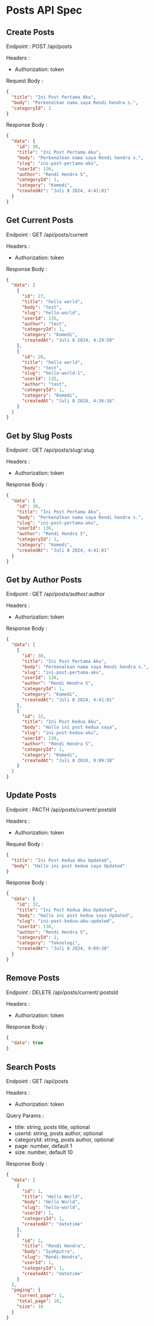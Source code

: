 # Posts API Spec

## Create Posts

Endpoint : POST /api/posts

Headers :

- Authorization: token

Request Body :

```json
{
  "title": "Ini Post Pertama Aku",
  "body": "Perkenalkan nama saya Rendi hendra s.",
  "categoryId": 1
}
```

Response Body :

```json
{
  "data": {
    "id": 30,
    "title": "Ini Post Pertama Aku",
    "body": "Perkenalkan nama saya Rendi hendra s.",
    "slug": "ini-post-pertama-aku",
    "userId": 136,
    "author": "Rendi Hendra S",
    "categoryId": 1,
    "category": "Komedi",
    "createdAt": "Juli 8 2024, 4:41:01"
  }
}
```

## Get Current Posts

Endpoint : GET /api/posts/current

Headers :

- Authorization: token

Response Body :

```json
{
  "data": [
    {
      "id": 27,
      "title": "hello world",
      "body": "test",
      "slug": "hello-world",
      "userId": 135,
      "author": "test",
      "categoryId": 1,
      "category": "Komedi",
      "createdAt": "Juli 8 2024, 4:29:50"
    },
    {
      "id": 28,
      "title": "hello world",
      "body": "test",
      "slug": "hello-world-1",
      "userId": 135,
      "author": "test",
      "categoryId": 1,
      "category": "Komedi",
      "createdAt": "Juli 8 2024, 4:36:16"
    }
  ]
}
```

## Get by Slug Posts

Endpoint : GET /api/posts/slug/:slug

Headers :

- Authorization: token

Response Body :

```json
{
  "data": {
    "id": 30,
    "title": "Ini Post Pertama Aku",
    "body": "Perkenalkan nama saya Rendi hendra s.",
    "slug": "ini-post-pertama-aku",
    "userId": 136,
    "author": "Rendi Hendra S",
    "categoryId": 1,
    "category": "Komedi",
    "createdAt": "Juli 8 2024, 4:41:01"
  }
}
```

## Get by Author Posts

Endpoint : GET /api/posts/author/:author

Headers :

- Authorization: token

Response Body :

```json
{
  "data": [
    {
      "id": 30,
      "title": "Ini Post Pertama Aku",
      "body": "Perkenalkan nama saya Rendi hendra s.",
      "slug": "ini-post-pertama-aku",
      "userId": 136,
      "author": "Rendi Hendra S",
      "categoryId": 1,
      "category": "Komedi",
      "createdAt": "Juli 8 2024, 4:41:01"
    },
    {
      "id": 32,
      "title": "Ini Post Kedua Aku",
      "body": "Hallo ini post kedua saya",
      "slug": "ini-post-kedua-aku",
      "userId": 136,
      "author": "Rendi Hendra S",
      "categoryId": 1,
      "category": "Komedi",
      "createdAt": "Juli 8 2024, 9:09:38"
    }
  ]
}
```

## Update Posts

Endpoint : PACTH /api/posts/current/:postsId

Headers :

- Authorization: token

Request Body :

```json
{
  "title": "Ini Post Kedua Aku Updated",
  "body": "Hallo ini post kedua saya Updated"
}
```

Response Body :

```json
{
  "data": {
    "id": 32,
    "title": "Ini Post Kedua Aku Updated",
    "body": "Hallo ini post kedua saya Updated",
    "slug": "ini-post-kedua-aku-updated",
    "userId": 136,
    "author": "Rendi Hendra S",
    "categoryId": 2,
    "category": "Teknologi",
    "createdAt": "Juli 8 2024, 9:09:38"
  }
}
```

## Remove Posts

Endpoint : DELETE /api/posts/current/:postsId

Headers :

- Authorization: token

Response Body :

```json
{
  "data": true
}
```

## Search Posts

Endpoint : GET /api/posts

Headers :

- Authorization: token

Query Params :

- title: string, posts title, optional
- userId: string, posts author, optional
- categoryId: string, posts author, optional
- page: number, default 1
- size: number, default 10

Response Body :

```json
{
  "data": [
    {
      "id": 1,
      "title": "Hello World",
      "body": "Hello World",
      "slug": "hello-world",
      "userId": 1,
      "categoryId": 1,
      "createdAt": "datetime"
    },
    {
      "id": 2,
      "title": "Rendi Hendra",
      "body": "Syahputra",
      "slug": "Rendi-Hendra",
      "userId": 1,
      "categoryId": 1,
      "createdAt": "datetime"
    }
  ],
  "paging": {
    "current_page": 1,
    "total_page": 10,
    "size": 10
  }
}
```
